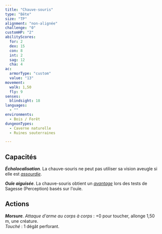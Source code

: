 ```yaml
---
title: "Chauve-souris"
type: "Bête"
size: "TP"
alignment: "non-alignée"
challenge: "0"
customHP: "2"
abilityScores:
  for: 2
  dex: 15
  con: 8
  int: 2
  sag: 12
  cha: 4
ac:
  armorType: "custom"
  value: "13"
movement:
  walk: 1,50
  fly: 9
senses:
  blindsight: 18
languages:
  - ""
environments:
  - Bois / Forêt
dungeonTypes:
  - Caverne naturelle
  - Ruines souterraines

---
```

## Capacités
_**Écholocalisation**_. La chauve-souris ne peut pas utiliser sa vision aveugle si elle est [_assourdie_](/gerer-la-sante-du-personnage/#assourdi).

_**Ouïe aiguisée**_. La chauve-souris obtient un [_avantage_](/utiliser-les-caracteristiques/#avantage-et-desavantage) lors des tests de Sagesse (Perception) basés sur l'ouïe.

## Actions
_**Morsure**_. _Attaque d'arme au corps à corps_ : +0 pour toucher, allonge 1,50 m, une créature.  
_Touché_ : 1 dégât perforant.
